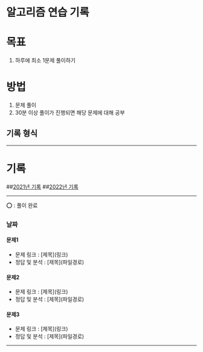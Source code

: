 #   알고리즘 연습 기록

#   목표
1.   하루에 최소 1문제 풀이하기

#   방법
1.  문제 풀이
2.  30분 이상 풀이가 진행되면 해당 문제에 대해 공부
##  기록 형식

---
#   기록

##[2021년 기록](./기록/2021/2021_기록.md)
##[2022년 기록](./기록/2022/2022_기록.md)

----
⭕ : 풀이 완료

###   날짜

####  문제1
-   문제 링크 : \[제목\]\(링크\)
-   정답 및 분석 : \[제목\]\(파일경로\)


####  문제2
-   문제 링크 : \[제목\]\(링크\)
-   정답 및 분석 : \[제목\]\(파일경로\)


####  문제3
-   문제 링크 : \[제목\]\(링크\)
-   정답 및 분석 : \[제목\]\(파일경로\)
----

